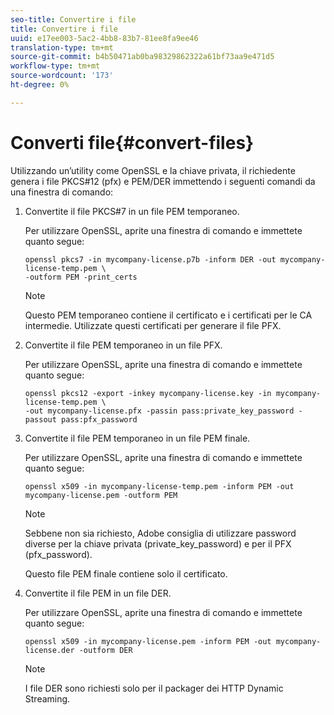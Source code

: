 ```yaml
---
seo-title: Convertire i file
title: Convertire i file
uuid: e17ee003-5ac2-4bb8-83b7-81ee8fa9ee46
translation-type: tm+mt
source-git-commit: b4b50471ab0ba98329862322a61bf73aa9e471d5
workflow-type: tm+mt
source-wordcount: '173'
ht-degree: 0%

---
```



# Converti file{#convert-files}

Utilizzando un’utility come OpenSSL e la chiave privata, il richiedente genera i file PKCS#12 (pfx) e PEM/DER immettendo i seguenti comandi da una finestra di comando:

1. Convertite il file PKCS#7 in un file PEM temporaneo.

   Per utilizzare OpenSSL, aprite una finestra di comando e immettete quanto segue:

   ```
   openssl pkcs7 -in mycompany-license.p7b -inform DER -out mycompany-license-temp.pem \ 
   -outform PEM -print_certs 
   ```

   >[!NOTE]
   >
   >Questo PEM temporaneo contiene il certificato e i certificati per le CA intermedie. Utilizzate questi certificati per generare il file PFX.

1. Convertite il file PEM temporaneo in un file PFX.

   Per utilizzare OpenSSL, aprite una finestra di comando e immettete quanto segue:

   ```
   openssl pkcs12 -export -inkey mycompany-license.key -in mycompany-license-temp.pem \ 
   -out mycompany-license.pfx -passin pass:private_key_password -passout pass:pfx_password 
   ```

1. Convertite il file PEM temporaneo in un file PEM finale.

   Per utilizzare OpenSSL, aprite una finestra di comando e immettete quanto segue:

   ```
   openssl x509 -in mycompany-license-temp.pem -inform PEM -out mycompany-license.pem -outform PEM 
   ```

   >[!NOTE]
   >
   >Sebbene non sia richiesto,  Adobe consiglia di utilizzare password diverse per la chiave privata (private_key_password) e per il PFX (pfx_password).

   Questo file PEM finale contiene solo il certificato.

1. Convertite il file PEM in un file DER.

   Per utilizzare OpenSSL, aprite una finestra di comando e immettete quanto segue:

   ```
   openssl x509 -in mycompany-license.pem -inform PEM -out mycompany-license.der -outform DER 
   ```

   >[!NOTE]
   >
   >I file DER sono richiesti solo per il packager dei HTTP Dynamic Streaming.

